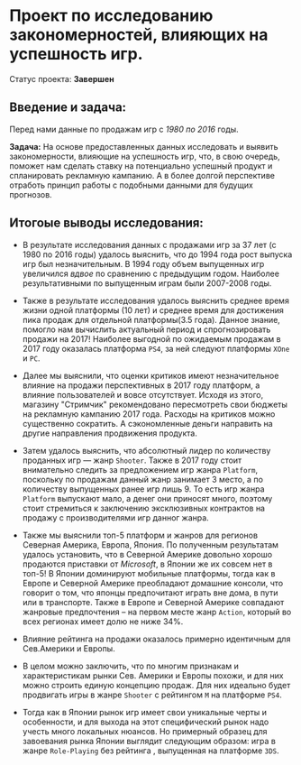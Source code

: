 # Проект по исследованию закономерностей, влияющих на успешность игр.
Статус проекта: **Завершен**

## Введение и задача:
Перед нами данные по продажам игр с *1980 по 2016* годы.

**Задача:** На основе предоставленных данных исследовать и выявить закономерности, влияющие на успешность игр, что, в свою очередь, поможет нам сделать ставку на потенциально успешный продукт и спланировать рекламную кампанию. А в более долгой перспективе отработь принцип работы с подобными данными для будущих прогнозов.

## Итогоые выводы исследования:
- В результате исследования данных с продажами игр за 37 лет (с 1980 по 2016 годы) удалось выяснить, что до 1994 года рост выпуска игр был незначительным. В 1994 году объем выпущенных игр увеличился *вдвое* по сравнению с предыдущим годом. Наиболее результативными по выпущенным играм были 2007-2008 годы.


- Также в результате исследования удалось выяснить среднее время жизни одной платформы (10 лет) и среднее время для достижения пика продаж для отдельной платформы(3.5 года). Данное знание, помогло нам вычислить актуальный период и спрогнозировать продажи на 2017! Наиболее выгодной по ожидаемым продажам в 2017 году оказалась платформа `PS4`, за ней следуют платформы `XOne` и `PC`.


- Далее мы выяснили, что оценки критиков имеют незначительное влияние на продажи перспективных в 2017 году платформ, а влияние пользователей и вовсе отсутствует. Исходя из этого, магазину "Стримчик" рекомендовано пересмотреть свои бюджеты на рекламную кампанию 2017 года. Расходы на критиков можно существенно сократить. А сэкономленные деньги направить на другие направления продвижения продукта.


- Затем удалось выяснить, что абсолютный лидер по количеству проданных игр — жанр `Shooter`. Также в 2017 году стоит внимательно следить за предложением игр жанра `Platform`, поскольку по продажам данный жанр занимает 3 место, а по количеству выпущенных ранее игр лишь 9. То есть игр жанра `Platform` выпускают мало, а денег они приносят много, поэтому стоит стремиться к заключению эксклюзивных контрактов на продажу с производителями игр данног жанра.


- Также мы выяснили топ-5 платформ и жанров для регионов Северная Америка, Европа, Япония. По полученным результатам удалось установить, что в Северной Америке довольно хорошо продаются приставки от *Microsoft*, в Японии же их совсем нет в топ-5! В Японии доминируют мобильные платформы, тогда как в Европе и Северной Америке преобладают домашние консоли, что говорит о том, что японцы предпочитают играть вне дома, в пути или в транспорте. Также в Европе и Северной Америке совпадают жанровые предпочтения – на первом месте жанр `Action`, который во всех регионах имеет долю не ниже 34%.


- Влияние рейтинга на продажи оказалось примерно идентичным для Сев.Америки и Европы.


- В целом можно заключить, что по многим признакам и характеристикам рынки Сев. Америки и Европы похожи, и для них можно строить  единую концепцию продаж. Для них идеально будет продвигать игры в жанре `Shooter` с рейтингом `M` на платформе `PS4`.


- Тогда как в Японии рынок игр имеет свои уникальные черты и особенности, и для выхода на этот специфический рынок надо учесть много локальных нюансов. Но примерный образец для завоевания рынка Японии выглядит следующим образом: игра в жанре `Role-Playing` без рейтинга , выпущенная на платформе `3DS`.
